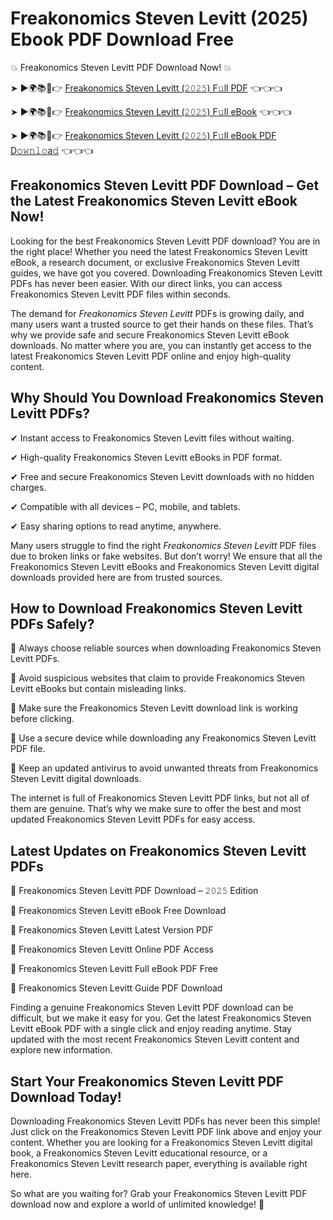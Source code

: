 # Freakonomics Steven Levitt (2025) Ebook PDF Download Free

💥 Freakonomics Steven Levitt PDF Download Now! 💥

➤ ►🌍📚📱👉 [Freakonomics Steven Levitt (𝟸𝟶𝟸𝟻) F𝚞ll PDF](https://getpdf.xyz/freakonomics-steven-levitt) 👈👈👈


➤ ►🌍📚📱👉 [Freakonomics Steven Levitt (𝟸𝟶𝟸𝟻) F𝚞ll eBook](https://getpdf.xyz/freakonomics-steven-levitt) 👈👈👈


➤ ►🌍📚📱👉 [Freakonomics Steven Levitt (𝟸𝟶𝟸𝟻) F𝚞ll eBook PDF D𝚘𝚠𝚗𝚕𝚘a𝚍](https://getpdf.xyz/freakonomics-steven-levitt) 👈👈👈


## Freakonomics Steven Levitt PDF Download – Get the Latest Freakonomics Steven Levitt eBook Now!

Looking for the best Freakonomics Steven Levitt PDF download? You are in the right place! Whether you need the latest Freakonomics Steven Levitt eBook, a research document, or exclusive Freakonomics Steven Levitt guides, we have got you covered. Downloading Freakonomics Steven Levitt PDFs has never been easier. With our direct links, you can access Freakonomics Steven Levitt PDF files within seconds.

The demand for *Freakonomics Steven Levitt* PDFs is growing daily, and many users want a trusted source to get their hands on these files. That’s why we provide safe and secure Freakonomics Steven Levitt eBook downloads. No matter where you are, you can instantly get access to the latest Freakonomics Steven Levitt PDF online and enjoy high-quality content.

## Why Should You Download Freakonomics Steven Levitt PDFs?

✔ Instant access to Freakonomics Steven Levitt files without waiting.

✔ High-quality Freakonomics Steven Levitt eBooks in PDF format.

✔ Free and secure Freakonomics Steven Levitt downloads with no hidden charges.

✔ Compatible with all devices – PC, mobile, and tablets.

✔ Easy sharing options to read anytime, anywhere.

Many users struggle to find the right *Freakonomics Steven Levitt* PDF files due to broken links or fake websites. But don’t worry! We ensure that all the Freakonomics Steven Levitt eBooks and Freakonomics Steven Levitt digital downloads provided here are from trusted sources.

## How to Download Freakonomics Steven Levitt PDFs Safely?

📌 Always choose reliable sources when downloading Freakonomics Steven Levitt PDFs.

📌 Avoid suspicious websites that claim to provide Freakonomics Steven Levitt eBooks but contain misleading links.

📌 Make sure the Freakonomics Steven Levitt download link is working before clicking.

📌 Use a secure device while downloading any Freakonomics Steven Levitt PDF file.

📌 Keep an updated antivirus to avoid unwanted threats from Freakonomics Steven Levitt digital downloads.

The internet is full of Freakonomics Steven Levitt PDF links, but not all of them are genuine. That’s why we make sure to offer the best and most updated Freakonomics Steven Levitt PDFs for easy access.

## Latest Updates on Freakonomics Steven Levitt PDFs

🔹 Freakonomics Steven Levitt PDF Download – 𝟸𝟶𝟸𝟻 Edition

🔹 Freakonomics Steven Levitt eBook Free Download

🔹 Freakonomics Steven Levitt Latest Version PDF

🔹 Freakonomics Steven Levitt Online PDF Access

🔹 Freakonomics Steven Levitt Full eBook PDF Free

🔹 Freakonomics Steven Levitt Guide PDF Download

Finding a genuine Freakonomics Steven Levitt PDF download can be difficult, but we make it easy for you. Get the latest Freakonomics Steven Levitt eBook PDF with a single click and enjoy reading anytime. Stay updated with the most recent Freakonomics Steven Levitt content and explore new information.

## Start Your Freakonomics Steven Levitt PDF Download Today!

Downloading Freakonomics Steven Levitt PDFs has never been this simple! Just click on the Freakonomics Steven Levitt PDF link above and enjoy your content. Whether you are looking for a Freakonomics Steven Levitt digital book, a Freakonomics Steven Levitt educational resource, or a Freakonomics Steven Levitt research paper, everything is available right here.

So what are you waiting for? Grab your Freakonomics Steven Levitt PDF download now and explore a world of unlimited knowledge! 🚀